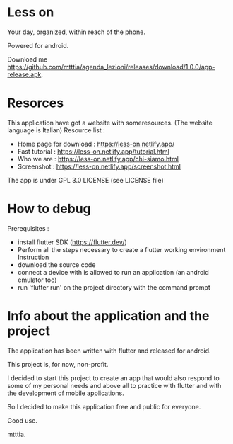 # Less on

Your day, organized, within reach of the phone.

Powered for android.

Download me https://github.com/mtttia/agenda_lezioni/releases/download/1.0.0/app-release.apk.

# Resorces

This application have got a website with someresources.
(The website language is Italian)
Resource list :
  - Home page for download : https://less-on.netlify.app/     
  - Fast tutorial : https://less-on.netlify.app/tutorial.html 
  - Who we are : https://less-on.netlify.app/chi-siamo.html   
  - Screenshot : https://less-on.netlify.app/screenshot.html  

The app is under GPL 3.0 LICENSE (see LICENSE file)

# How to debug

Prerequisites :
  - install flutter SDK (https://flutter.dev/)
  - Perform all the steps necessary to create a flutter working environment
Instruction
  - download the source code
  - connect a device with is allowed to run an application (an android emulator too)
  - run 'flutter run' on the project directory with the command prompt

# Info about the application and the project

The application has been written with flutter and released for android.

This project is, for now, non-profit.

I decided to start this project to create an app that would also respond to some of my personal needs and above all to practice with flutter and with the development of mobile applications.

So I decided to make this application free and public for everyone. 

Good use.

mtttia.
